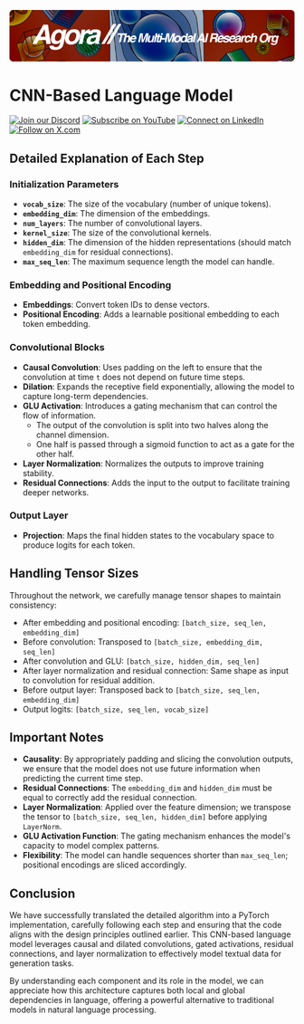 [![Multi-Modality](agorabanner.png)](https://discord.com/servers/agora-999382051935506503)

# CNN-Based Language Model

[![Join our Discord](https://img.shields.io/badge/Discord-Join%20our%20server-5865F2?style=for-the-badge&logo=discord&logoColor=white)](https://discord.gg/agora-999382051935506503) [![Subscribe on YouTube](https://img.shields.io/badge/YouTube-Subscribe-red?style=for-the-badge&logo=youtube&logoColor=white)](https://www.youtube.com/@kyegomez3242) [![Connect on LinkedIn](https://img.shields.io/badge/LinkedIn-Connect-blue?style=for-the-badge&logo=linkedin&logoColor=white)](https://www.linkedin.com/in/kye-g-38759a207/) [![Follow on X.com](https://img.shields.io/badge/X.com-Follow-1DA1F2?style=for-the-badge&logo=x&logoColor=white)](https://x.com/kyegomezb)



## Detailed Explanation of Each Step

### Initialization Parameters

- **`vocab_size`**: The size of the vocabulary (number of unique tokens).
- **`embedding_dim`**: The dimension of the embeddings.
- **`num_layers`**: The number of convolutional layers.
- **`kernel_size`**: The size of the convolutional kernels.
- **`hidden_dim`**: The dimension of the hidden representations (should match `embedding_dim` for residual connections).
- **`max_seq_len`**: The maximum sequence length the model can handle.

### Embedding and Positional Encoding

- **Embeddings**: Convert token IDs to dense vectors.
- **Positional Encoding**: Adds a learnable positional embedding to each token embedding.

### Convolutional Blocks

- **Causal Convolution**: Uses padding on the left to ensure that the convolution at time `t` does not depend on future time steps.
- **Dilation**: Expands the receptive field exponentially, allowing the model to capture long-term dependencies.
- **GLU Activation**: Introduces a gating mechanism that can control the flow of information.
  - The output of the convolution is split into two halves along the channel dimension.
  - One half is passed through a sigmoid function to act as a gate for the other half.
- **Layer Normalization**: Normalizes the outputs to improve training stability.
- **Residual Connections**: Adds the input to the output to facilitate training deeper networks.

### Output Layer

- **Projection**: Maps the final hidden states to the vocabulary space to produce logits for each token.

## Handling Tensor Sizes

Throughout the network, we carefully manage tensor shapes to maintain consistency:

- After embedding and positional encoding: `[batch_size, seq_len, embedding_dim]`
- Before convolution: Transposed to `[batch_size, embedding_dim, seq_len]`
- After convolution and GLU: `[batch_size, hidden_dim, seq_len]`
- After layer normalization and residual connection: Same shape as input to convolution for residual addition.
- Before output layer: Transposed back to `[batch_size, seq_len, embedding_dim]`
- Output logits: `[batch_size, seq_len, vocab_size]`

## Important Notes

- **Causality**: By appropriately padding and slicing the convolution outputs, we ensure that the model does not use future information when predicting the current time step.
- **Residual Connections**: The `embedding_dim` and `hidden_dim` must be equal to correctly add the residual connection.
- **Layer Normalization**: Applied over the feature dimension; we transpose the tensor to `[batch_size, seq_len, hidden_dim]` before applying `LayerNorm`.
- **GLU Activation Function**: The gating mechanism enhances the model's capacity to model complex patterns.
- **Flexibility**: The model can handle sequences shorter than `max_seq_len`; positional encodings are sliced accordingly.

## Conclusion

We have successfully translated the detailed algorithm into a PyTorch implementation, carefully following each step and ensuring that the code aligns with the design principles outlined earlier. This CNN-based language model leverages causal and dilated convolutions, gated activations, residual connections, and layer normalization to effectively model textual data for generation tasks.

By understanding each component and its role in the model, we can appreciate how this architecture captures both local and global dependencies in language, offering a powerful alternative to traditional models in natural language processing.